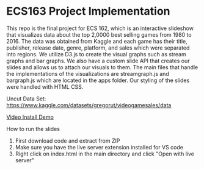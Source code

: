 # ECS163 Project Implementation #

This repo is the final project for ECS 162, which is an interactive slideshow that visualizes data about the top 2,0000 best selling games from 1980 to 2016.
The data was obtained from Kaggle and each game has their title, publisher, release date, genre, platform, and sales which were separated into regions. We utilize D3.js to create the visual graphs such as stream graphs and bar graphs. We also have a custom slide API that creates our slides and allows us to attach our visuals to them.
The main files that handle the implementations of the visualizations are streamgraph.js and bargraph.js which are located in the apps folder. Our styling of the slides were handled with HTML
CSS.

Uncut Data Set: https://www.kaggle.com/datasets/gregorut/videogamesales/data

[Video Install Demo](https://youtu.be/3z9Ro5VFom0)

How to run the slides 
1. First download code and extract from ZIP
2. Make sure you have the live server extension installed for VS code 
3. Right click on index.html in the main directory and click "Open with live server"
